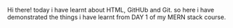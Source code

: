 Hi there! today i have learnt about HTML, GitHUb and Git. so here i have demonstrated the things i have learnt from DAY 1 of my MERN stack course.

